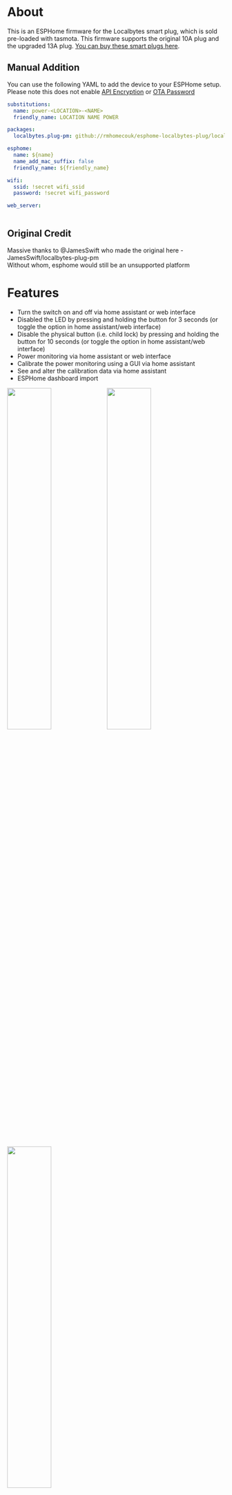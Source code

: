 # About

This is an ESPHome firmware for the Localbytes smart plug, which is sold pre-loaded with tasmota. This firmware supports the original 10A plug and the upgraded 13A plug. <a href="https://www.mylocalbytes.com/products/smart-plug-pm?variant=41600621510847">You can buy these smart plugs here</a>.

## Manual Addition

You can use the following YAML to add the device to your ESPHome setup.  
Please note this does not enable [API Encryption](https://esphome.io/components/api#configuration-variables) or [OTA Password](https://esphome.io/components/ota.html#configuration-variables)

```yaml
substitutions:
  name: power-<LOCATION>-<NAME>
  friendly_name: LOCATION NAME POWER

packages:
  localbytes.plug-pm: github://rmhomecouk/esphome-localbytes-plug/localbytes-plug-pm.yaml@main

esphome:
  name: ${name}
  name_add_mac_suffix: false
  friendly_name: ${friendly_name}

wifi:
  ssid: !secret wifi_ssid
  password: !secret wifi_password

web_server:
 
```

## Original Credit

Massive thanks to @JamesSwift who made the original here - JamesSwift/localbytes-plug-pm  
Without whom, esphome would still be an unsupported platform

# Features

- Turn the switch on and off via home assistant or web interface
- Disabled the LED by pressing and holding the button for 3 seconds (or toggle the option in home assistant/web interface)
- Disable the physical button (i.e. child lock) by pressing and holding the button for 10 seconds (or toggle the option in home assistant/web interface)
- Power monitoring via home assistant or web interface
- Calibrate the power monitoring using a GUI via home assistant
- See and alter the calibration data via home assistant
- ESPHome dashboard import

<img src="https://user-images.githubusercontent.com/2080205/169600703-0ddfab3f-5309-4dd7-bd22-87a6d4d0ecb1.png" width="45%" /> 
<img src="https://user-images.githubusercontent.com/2080205/168430744-598f9d21-c1ce-4fce-9076-8fca26c62be8.png" width="45%" />
<img src="https://user-images.githubusercontent.com/2080205/168430637-ae9f14c6-57a8-4f3f-8a85-1f35966b43bd.png" width="45%" />




# Installation

To flash the ESPHome firmware over tasmota, first flash the <a href="https://github.com/LocalBytes/esphome-localbytes-plug/releases/latest/download/minimal.bin">ESPHome minimal</a> firmware using the tasmota web interface (as the full firmware is too big to fit in the free space left by tasmota). Then connect to the wifi hotspot that is created and enter your network's wifi details. 

At this point you can use the "dashboard import" feature of esphome to take ownership of the device. The next time you hit install/update via the dashboard, the full firmware will be uploaded to the plug. 

Alternatively, if you don't want to import the plug to your ESPHome dashboard, connect to the hotpsot the device creates and use the web UI to flash the <a href="https://github.com/LocalBytes/esphome-localbytes-plug/releases/latest/download/localbytes-plug-pm.bin">full firmware</a> from the latest release.

# Firmware File Too Big

[A minimal firmware](https://github.com/LocalBytes/esphome-localbytes-plug/releases) is provided as an intermiediary step, as there isn't always enough space on the factory smart plugs to store the new full firmware while it is being flashed.

If you're plug is currently running Tasmota, you can try flashing the <a href="http://ota.tasmota.com/tasmota/release/tasmota-minimal.bin.gz">Tasmota minimal</a> firmware instead. After which, you can flash the <a href="https://github.com/LocalBytes/esphome-localbytes-plug/releases/latest/download/localbytes-plug-pm.bin">full firmware</a>. **Do not try flashing Tasmota Minimal unless you already have Tasmota on the device.**

# Calibration

Once you have flashed the new firmware onto your smart plug and connected it to home assistant, you may wish to calibrate your plug to improve it's accuracy. To calibrate your plug, you need another "known-good" smart plug or a calibration device.

Plug your new smart plug into the known-good smart plug, then plug a kettle, toaster, or other high-power appliance into it. From home assistant, go to `Developer Tools` > `Services`. Use the services `calibrate_current`, `calibrate_power`, and `calibrate_voltage` to report the real readings as given from the "known-good" device. (Don't forget to turn on the kettle/toaster and leave it to stabilize it's power usage for a moment before starting to copy the readings).
